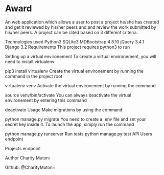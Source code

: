 # Award

An web application which allows a user to post a project he/she has created and get it reviewed by his/her peers and and review the work submitted by his/her peers. A project can be rated based on 3 different criteria.

Technologies used
Python3
SQLite3
MDBootstrap 4.8.10
jQuery 3.4.1
Django 3.2
Requirements
This project requires python3 to run

Setting up a virtual environement
To create a virtual environement, you will need to install virtualenv

pip3 install virtualenv
Create the virtual environement by running the command in the project root

virtualenv venv
Activate the virtual environement by running the command

source venv/bin/activate
You can always deactivate the virtual environement by entering this command

deactivate
Usage
Make migrations by using the command

python manage.py migrate
You need to create a .env file and set your secret key inside it. To launch the app, simply run the command

 python manage.py runserver
Run tests
python manage.py test
API
Users endpoint

Projects endpoint


Author
Charity Mutoni

Github: @CharityMutonii
